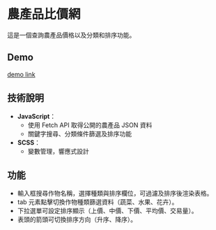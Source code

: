 # 農產品比價網

這是一個查詢農產品價格以及分類和排序功能。


## Demo

[demo link](https://a24985693.github.io/veg-price-compare/)


## 技術說明

- **JavaScript**：
  - 使用 Fetch API 取得公開的農產品 JSON 資料
  - 關鍵字搜尋、分類條件篩選及排序功能
- **SCSS**：
  - 變數管理，響應式設計
 

## 功能

- 輸入框搜尋作物名稱，選擇種類與排序欄位，可過濾及排序後渲染表格。
- tab 元素點擊切換作物種類篩選資料（蔬菜、水果、花卉）。
- 下拉選單可設定排序顯示（上價、中價、下價、平均價、交易量）。
- 表頭的箭頭可切換排序方向（升序、降序）。
